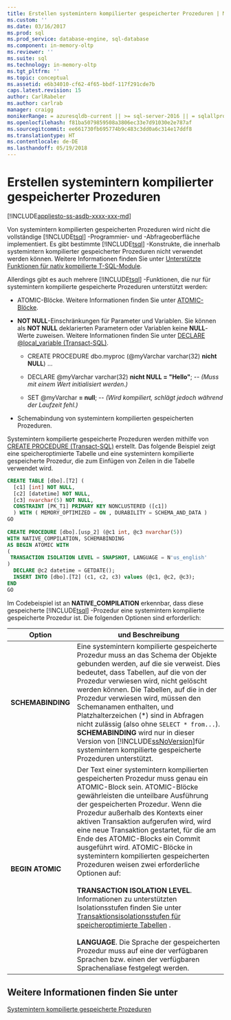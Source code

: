 ```yaml
---
title: Erstellen systemintern kompilierter gespeicherter Prozeduren | Microsoft-Dokumentation
ms.custom: ''
ms.date: 03/16/2017
ms.prod: sql
ms.prod_service: database-engine, sql-database
ms.component: in-memory-oltp
ms.reviewer: ''
ms.suite: sql
ms.technology: in-memory-oltp
ms.tgt_pltfrm: ''
ms.topic: conceptual
ms.assetid: e6b34010-cf62-4f65-bbdf-117f291cde7b
caps.latest.revision: 15
author: CarlRabeler
ms.author: carlrab
manager: craigg
monikerRange: = azuresqldb-current || >= sql-server-2016 || = sqlallproducts-allversions
ms.openlocfilehash: f81ba5079859508a3806ec33e7d91030e2e787af
ms.sourcegitcommit: ee661730fb695774b9c483c3dd0a6c314e17ddf8
ms.translationtype: HT
ms.contentlocale: de-DE
ms.lasthandoff: 05/19/2018
---
```

# <a name="creating-natively-compiled-stored-procedures"></a>Erstellen systemintern kompilierter gespeicherter Prozeduren
[!INCLUDE[appliesto-ss-asdb-xxxx-xxx-md](../../includes/appliesto-ss-asdb-xxxx-xxx-md.md)]

Von systemintern kompilierten gespeicherten Prozeduren wird nicht die vollständige [!INCLUDE[tsql](../../includes/tsql-md.md)] -Programmier- und -Abfrageoberfläche implementiert. Es gibt bestimmte [!INCLUDE[tsql](../../includes/tsql-md.md)] -Konstrukte, die innerhalb systemintern kompilierter gespeicherter Prozeduren nicht verwendet werden können. Weitere Informationen finden Sie unter [Unterstützte Funktionen für nativ kompilierte T-SQL-Module](../../relational-databases/in-memory-oltp/supported-features-for-natively-compiled-t-sql-modules.md).  
  
Allerdings gibt es auch mehrere [!INCLUDE[tsql](../../includes/tsql-md.md)] -Funktionen, die nur für systemintern kompilierte gespeicherte Prozeduren unterstützt werden:  
  
-   ATOMIC-Blöcke. Weitere Informationen finden Sie unter [ATOMIC-Blöcke](../../relational-databases/in-memory-oltp/atomic-blocks-in-native-procedures.md).  
  
-   **NOT NULL**-Einschränkungen für Parameter und Variablen. Sie können als **NOT NULL** deklarierten Parametern oder Variablen keine **NULL**-Werte zuweisen. Weitere Informationen finden Sie unter [DECLARE @local_variable &#40;Transact-SQL&#41;](../../t-sql/language-elements/declare-local-variable-transact-sql.md).  
  
    -   CREATE PROCEDURE dbo.myproc (@myVarchar  varchar(32)  **nicht NULL**) ...  
  
    -   DECLARE @myVarchar  varchar(32)  **nicht NULL = "Hello"**; -- *(Muss mit einem Wert initialisiert werden.)*  
  
    -   SET @myVarchar **= null**; -- *(Wird kompiliert, schlägt jedoch während der Laufzeit fehl.)*  
  
-   Schemabindung von systemintern kompilierten gespeicherten Prozeduren.  
  
Systemintern kompilierte gespeicherte Prozeduren werden mithilfe von [CREATE PROCEDURE &#40;Transact-SQL&#41;](../../t-sql/statements/create-procedure-transact-sql.md) erstellt. Das folgende Beispiel zeigt eine speicheroptimierte Tabelle und eine systemintern kompilierte gespeicherte Prozedur, die zum Einfügen von Zeilen in die Tabelle verwendet wird.  
  
```sql  
CREATE TABLE [dbo].[T2] (  
  [c1] [int] NOT NULL, 
  [c2] [datetime] NOT NULL,
  [c3] nvarchar(5) NOT NULL, 
  CONSTRAINT [PK_T1] PRIMARY KEY NONCLUSTERED ([c1])  
  ) WITH ( MEMORY_OPTIMIZED = ON , DURABILITY = SCHEMA_AND_DATA )  
GO  
  
CREATE PROCEDURE [dbo].[usp_2] (@c1 int, @c3 nvarchar(5)) 
WITH NATIVE_COMPILATION, SCHEMABINDING  
AS BEGIN ATOMIC WITH  
(  
 TRANSACTION ISOLATION LEVEL = SNAPSHOT, LANGUAGE = N'us_english'  
)  
  DECLARE @c2 datetime = GETDATE();  
  INSERT INTO [dbo].[T2] (c1, c2, c3) values (@c1, @c2, @c3);  
END  
GO  
```  
 
Im Codebeispiel ist an **NATIVE_COMPILATION** erkennbar, dass diese gespeicherte [!INCLUDE[tsql](../../includes/tsql-md.md)] -Prozedur eine systemintern kompilierte gespeicherte Prozedur ist. Die folgenden Optionen sind erforderlich:  
  
|Option|und Beschreibung|  
|------------|-----------------|  
|**SCHEMABINDING**|Eine systemintern kompilierte gespeicherte Prozedur muss an das Schema der Objekte gebunden werden, auf die sie verweist. Dies bedeutet, dass Tabellen, auf die von der Prozedur verwiesen wird, nicht gelöscht werden können. Die Tabellen, auf die in der Prozedur verwiesen wird, müssen den Schemanamen enthalten, und Platzhalterzeichen (\*) sind in Abfragen nicht zulässig (also ohne `SELECT * from...`). **SCHEMABINDING** wird nur in dieser Version von [!INCLUDE[ssNoVersion](../../includes/ssnoversion-md.md)]für systemintern kompilierte gespeicherte Prozeduren unterstützt.|  
|**BEGIN ATOMIC**|Der Text einer systemintern kompilierten gespeicherten Prozedur muss genau ein ATOMIC-Block sein. ATOMIC-Blöcke gewährleisten die unteilbare Ausführung der gespeicherten Prozedur. Wenn die Prozedur außerhalb des Kontexts einer aktiven Transaktion aufgerufen wird, wird eine neue Transaktion gestartet, für die am Ende des ATOMIC-Blocks ein Commit ausgeführt wird. ATOMIC-Blöcke in systemintern kompilierten gespeicherten Prozeduren weisen zwei erforderliche Optionen auf:<br /><br /> **TRANSACTION ISOLATION LEVEL**. Informationen zu unterstützten Isolationsstufen finden Sie unter [Transaktionsisolationsstufen für speicheroptimierte Tabellen](http://msdn.microsoft.com/library/8a6a82bf-273c-40ab-a101-46bd3615db8a) .<br /><br /> **LANGUAGE**. Die Sprache der gespeicherten Prozedur muss auf eine der verfügbaren Sprachen bzw. einen der verfügbaren Sprachenaliase festgelegt werden.|  
  
## <a name="see-also"></a>Weitere Informationen finden Sie unter  
 [Systemintern kompilierte gespeicherte Prozeduren](../../relational-databases/in-memory-oltp/natively-compiled-stored-procedures.md)  
  
  
